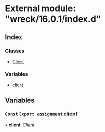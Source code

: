 
# External module: "wreck/16.0.1/index.d"

## Index

### Classes

* [Client](../classes/_wreck_16_0_1_index_d_.client.md)

### Variables

* [client](_wreck_16_0_1_index_d_.md#const-export-assignment-client)

## Variables

### `Const` `Export assignment` client

• **client**: *[Client](../classes/_wreck_16_0_1_index_d_.client.md)*
